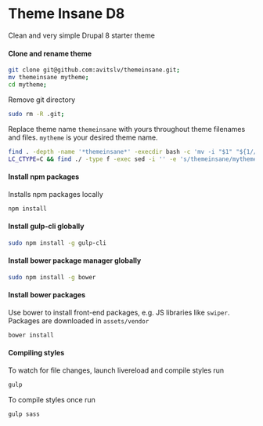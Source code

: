 # Theme Insane D8
Clean and very simple Drupal 8 starter theme

#### Clone and rename theme
```sh
git clone git@github.com:avitslv/themeinsane.git;
mv themeinsane mytheme;
cd mytheme;
```
Remove git directory
```sh
sudo rm -R .git;
```
Replace theme name `themeinsane` with yours throughout theme filenames and files. `mytheme` is your desired theme name.
```sh
find . -depth -name '*themeinsane*' -execdir bash -c 'mv -i "$1" "${1//themeinsane/mytheme}"' bash {} \;
LC_CTYPE=C && find ./ -type f -exec sed -i '' -e 's/themeinsane/mytheme/' {} \;
```

#### Install npm packages
Installs npm packages locally
```sh
npm install
```

#### Install gulp-cli globally
```sh
sudo npm install -g gulp-cli
```

#### Install bower package manager globally
```sh
sudo npm install -g bower
```

#### Install bower packages
Use bower to install front-end packages, e.g. JS libraries like `swiper`. Packages are downloaded in `assets/vendor`
```sh
bower install
```

#### Compiling styles
To watch for file changes, launch livereload and compile styles run
```sh
gulp
```
To compile styles once run
```sh
gulp sass
```

